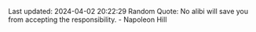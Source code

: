 Last updated: 2024-04-02 20:22:29
Random Quote: No alibi will save you from accepting the responsibility. - Napoleon Hill